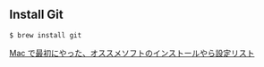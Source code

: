 ## Install Git

```
$ brew install git
```

[Mac で最初にやった、オススメソフトのインストールやら設定リスト](http://nekonenene.hatenablog.com/entry/2015/10/19/033338)
